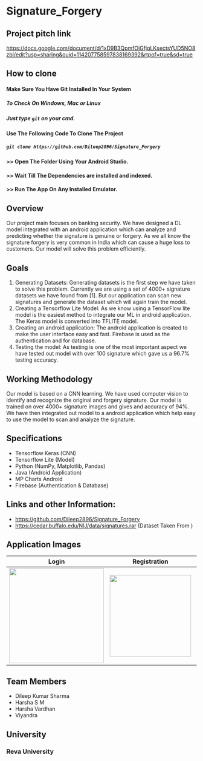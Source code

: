 # Signature_Forgery

## Project pitch link
https://docs.google.com/document/d/1xD9B3QpmfOjGfjqLKsectsYUD5NO8zbl/edit?usp=sharing&ouid=114207758597838169392&rtpof=true&sd=true

## How to clone

#### Make Sure You Have Git Installed In Your System
##### To Check On Windows, Mac or Linux
##### Just type `git` on your cmd.

#### Use The Following Code To Clone The Project
##### `git clone https://github.com/Dileep2896/Signature_Forgery`

#### >> Open The Folder Using Your Android Studio.
#### >> Wait Till The Dependencies are installed and indexed.
#### >> Run The App On Any Installed Emulator.

## Overview

Our project main focuses on banking security. We have designed a DL model integrated with an android application which can analyze and predicting whether the signature is genuine or forgery.
As we all know the signature forgery is very common in India which can cause a huge loss to customers. Our model will solve this problem efficiently.

## Goals
1.	Generating Datasets: Generating datasets is the first step we have taken to solve this problem. Currently we are using a set of 4000+ signature datasets we have found from [1]. But our application can scan new signatures and generate the dataset which will again train the model.
2.	Creating a Tensorflow Lite Model: As we know using a TensorFlow lite model is the easiest method to integrate our ML in android application. The Keras model is converted into TFLITE model.
3.	Creating an android application: The android application is created to make the user interface easy and fast. Firebase is used as the authentication and for database.
4.	Testing the model: As testing is one of the most important aspect we have tested out model with over 100 signature which gave us a 96.7% testing accuracy.

## Working Methodology
Our model is based on a CNN learning. We have used computer vision to identify and recognize the original and forgery signature. Our model is trained on over 4000+ signature images and gives and accuracy of 94%. We have then integrated out model to a android application which help easy to use the model to scan and analyze the signature.

## Specifications
*	Tensorflow Keras (CNN)
*	Tensorflow Lite (Model)
*	Python (NumPy, Matplotlib, Pandas)
*	Java (Android Application)
*	MP Charts Android
*	Firebase (Authentication & Database)

## Links and other Information:

*	https://github.com/Dileep2896/Signature_Forgery
*	https://cedar.buffalo.edu/NIJ/data/signatures.rar (Dataset Taken From )

## Application Images

Login                      |  Registration             |    Main Page              |      Important Note       |      Result Page          
:-------------------------:|:-------------------------:|:-------------------------:|:-------------------------:|:-------------------------:
<img src="https://user-images.githubusercontent.com/55010518/141482079-7e350852-35ac-4ea3-9740-9e62880ab871.jpg" width="250">  |  <img src="https://user-images.githubusercontent.com/55010518/141482914-77982700-21f4-45d1-b6f0-e73588414022.jpg" width="215"> | <img src="https://user-images.githubusercontent.com/55010518/141482979-0847106d-b0df-49e9-8571-21880fa469db.jpg" width="252"> | <img src="https://user-images.githubusercontent.com/55010518/141483108-adb69027-f8ac-4494-8f37-4218538e5bbe.jpg" width="228"> | <img src="https://user-images.githubusercontent.com/55010518/141483157-9081aef6-46e6-4c63-86cd-7c1355ff46e8.jpg" width="247">

## Team Members

* Dileep Kumar Sharma
* Harsha S M
* Harsha Vardhan
* Viyandra

## University
### Reva University

